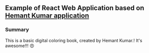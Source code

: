 ## Example of React Web Application based on [Hemant Kumar application](https://github.com/HemantTomar/color-test)

### Summary
This is a basic digital coloring book, created by Hemant Kumar.! It's awesome!!! 😍


